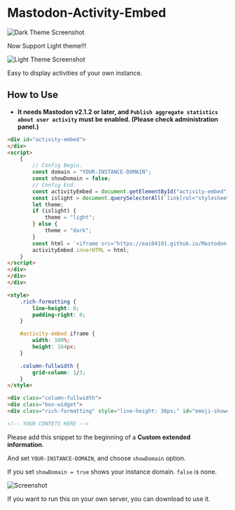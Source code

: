 # Mastodon-Activity-Embed

![Dark Theme Screenshot](https://i.imgur.com/uYNcNwk.png)

Now Support Light theme!!!

![Light Theme Screenshot](https://i.imgur.com/oN69MF8.png)

Easy to display activities of your own instance.

## How to Use

- **It needs Mastodon v2.1.2 or later, and `Publish aggregate statistics about user activity` must be enabled. (Please check administration panel.)**

```html
<div id="activity-embed">
</div>
<script>
    {
        // Config Begin.
        const domain = "YOUR-INSTANCE-DOMAIN";
        const showDomain = false;
        // Config End.
        const activityEmbed = document.getElementById("activity-embed");
        const islight = document.querySelectorAll(`link[rel="stylesheet"]`)[1].href.match(/light/);
        let theme;
        if (islight) {
            theme = "light";
        } else {
            theme = "dark";
        }
        const html = `<iframe src="https://eai04191.github.io/Mastodon-Activity-Embed/embed.html?domain=${domain}&showDomain=${Number(showDomain)}&theme=${theme}" frameborder="0" scrolling="no"></iframe>`;
        activityEmbed.innerHTML = html;
    }
</script>
</div>
</div>
</div>

<style>
    .rich-formatting {
        line-height: 0;
        padding-right: 0;
    }

    #activity-embed iframe {
        width: 100%;
        height: 164px;
    }

    .column-fullwidth {
        grid-column: 1/3;
    }
</style>

<div class="column-fullwidth">
<div class="box-widget">
<div class="rich-formatting" style="line-height: 30px;" id="emoji-showcase">

<!-- YOUR CONTETS HERE -->
```

Please add this snippet to the beginning of a **Custom extended information**.

And set `YOUR-INSTANCE-DOMAIN`, and choose `showDomain` option.

If you set `showDomain = true` shows your instance domain. `false` is none.

![Screenshot](https://i.imgur.com/eUoRU4J.png)

If you want to run this on your own server, you can download to use it.
